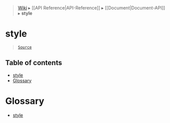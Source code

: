 > [Wiki](Home) ▸ [[API Reference|API-Reference]] ▸ [[Document|Document-API]] ▸ **style**

# style

> [`Source`](/Neft-io/neft/blob/bb6ae77bdd36d8af6523f77cb8212124a1e9d18e/src/document/file/parse/styles.litcoffee)

## Table of contents
* [style](#style)
* [Glossary](#glossary)

# Glossary

- [style](#style)


